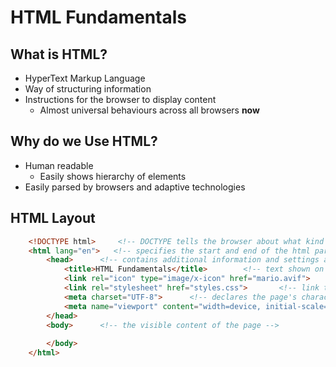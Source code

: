 # HTML Fundamentals

## What is HTML?
- HyperText Markup Language
- Way of structuring information
- Instructions for the browser to display content
    - Almost universal behaviours across all browsers **now**

## Why do we Use HTML?
- Human readable
    - Easily shows hierarchy of elements
- Easily parsed by browsers and adaptive technologies

## HTML Layout
```html
    <!DOCTYPE html>     <!-- DOCTYPE tells the browser about what kind of document it's reading -->
    <html lang="en">   <!-- specifies the start and end of the html part of the document -->
        <head>      <!-- contains additional information and settings about the page -->
            <title>HTML Fundamentals</title>        <!-- text shown on browser tab -->
            <link rel="icon" type="image/x-icon" href="mario.avif">     <!-- tab icon -->
            <link rel="stylesheet" href="styles.css">       <!-- link to stylesheet(s) -->
            <meta charset="UTF-8">      <!-- declares the page's character encoding, tells the browser which characters to use -->
            <meta name="viewport" content="width=device, initial-scale=1.0">    <!-- sets information about the usable content of the window and allows media queries -->
        </head>
        <body>      <!-- the visible content of the page -->
        
        </body>
    </html>
```